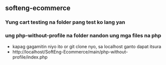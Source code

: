 ## softeng-ecommerce
### Yung cart testing na folder pang test ko lang yan
### ung php-without-profile na folder nandon ung mga files na php 
- kapag gagamitin niyo ito or git clone nyo, sa localhost ganto dapat itsura
- http://localhost/SoftEng-Ecommerce/main/php-without-profile/index.php

